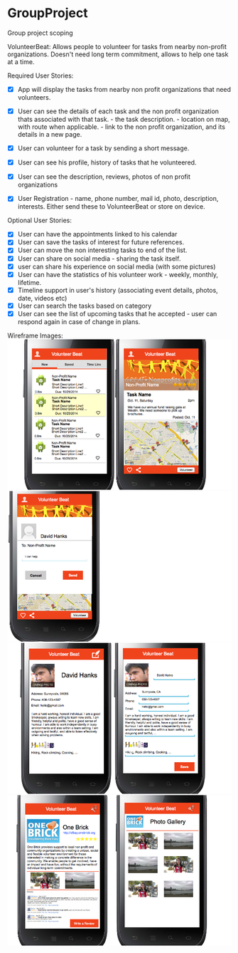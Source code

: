 GroupProject
============

Group project scoping

VolunteerBeat:
Allows people to volunteer for tasks from nearby non-profit organizations.
Doesn't need long term commitment, allows to help one task at a time.

Required User Stories:
* [x] App will display the tasks from nearby non profit organizations that need volunteers.
* [x] User can see the details of each task and the non profit organization thats associated with that task.
       - the task description.
       - location on map, with route when applicable.
       - link to the non profit organization, and its details in a new page.
* [x] User can volunteer for a task by sending a short message.
* [x] User can see his profile, history of tasks that he volunteered.
* [x] User can see the description, reviews, photos of non profit organizations
* [x] User Registration - name, phone number, mail id, photo, description, interests. Either send these to VolunteerBeat or store on device.


Optional User Stories:
* [x] User can have the appointments linked to his calendar
* [x] User can save the tasks of interest for future references.
* [x] User can move the non interesting tasks to end of the list.
* [x] User can share on social media - sharing the task itself.
* [x] user can share his experience on social media (with some pictures)
* [x] User can have the statistics of his volunteer work - weekly, monthly, lifetime.
* [x] Timeline support in user's history (associating event details, photos, date, videos etc)
* [x] User can search the tasks based on category
* [x] User can see the list of upcoming tasks that he accepted - user can respond again in case of change in plans.

Wireframe Images:
![images/task_list_and_task_details.png](images/task_list_and_task_details.png)
![images/volunteer_dialog.png](images/volunteer_dialog.png)
![images/user_profile.png](images/user_profile.png)
![images/org_details.png](images/org_details.png)
